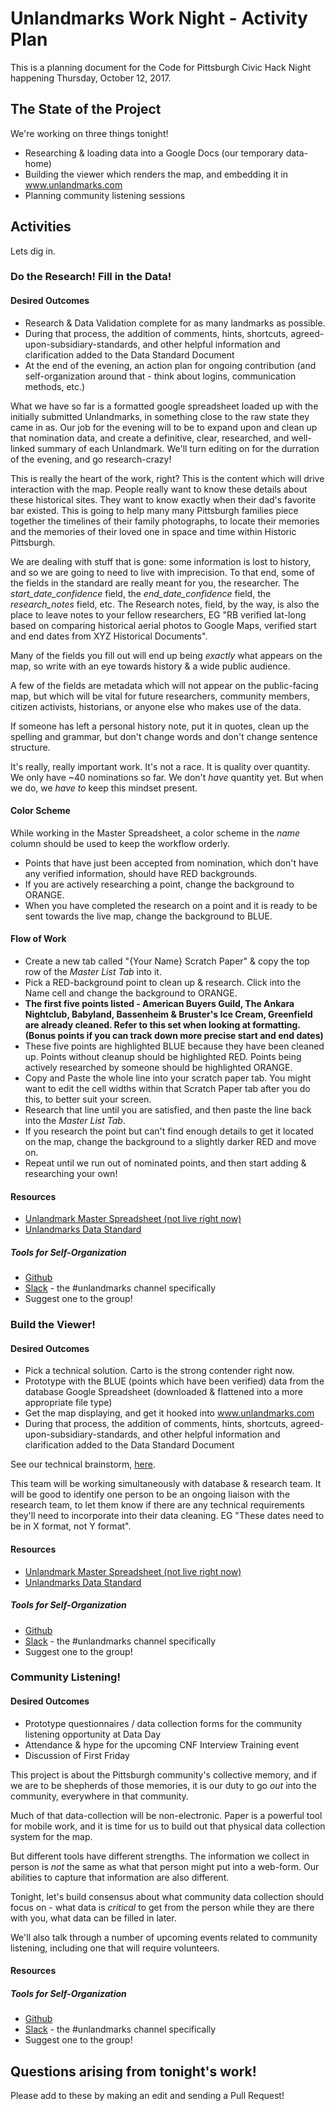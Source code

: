 # Unlandmarks Work Night - Activity Plan

This is a planning document for the Code for Pittsburgh Civic Hack Night happening Thursday, October 12, 2017.

## The State of the Project

We're working on three things tonight!

* Researching & loading data into a Google Docs (our temporary data-home)
* Building the viewer which renders the map, and embedding it in www.unlandmarks.com
* Planning community listening sessions

## Activities

Lets dig in.

### Do the Research! Fill in the Data!

#### Desired Outcomes

* Research & Data Validation complete for as many landmarks as possible. 
* During that process, the addition of comments, hints, shortcuts, agreed-upon-subsidiary-standards, and other helpful information and clarification added to the Data Standard Document
* At the end of the evening, an action plan for ongoing contribution (and self-organization around that - think about logins, communication methods, etc.)

What we have so far is a formatted google spreadsheet loaded up with the initially submitted Unlandmarks, in something close to the raw state they came in as. Our job for the evening will to be to expand upon and clean up that nomination data, and create a definitive, clear, researched, and well-linked summary of each Unlandmark. We'll turn editing on for the durration of the evening, and go research-crazy!

This is really the heart of the work, right? This is the content which will drive interaction with the map. People really want to know these details about these historical sites. They want to know exactly when their dad's favorite bar existed. This is going to help many many Pittsburgh families piece together the timelines of their family photographs, to locate their memories and the memories of their loved one in space and time within Historic Pittsburgh.

We are dealing with stuff that is gone: some information is lost to history, and so we are going to need to live with imprecision. To that end, some of the fields in the standard are really meant for you, the researcher. The *start_date_confidence* field, the *end_date_confidence* field, the *research_notes* field, etc. The Research notes, field, by the way, is also the place to leave notes to your fellow researchers, EG "RB verified lat-long based on comparing historical aerial photos to Google Maps, verified start and end dates from XYZ Historical Documents".

Many of the fields you fill out will end up being *exactly* what appears on the map, so write with an eye towards history & a wide public audience.

A few of the fields are metadata which will not appear on the public-facing map, but which will be vital for future researchers, community members, citizen activists, historians, or anyone else who makes use of the data.

If someone has left a personal history note, put it in quotes, clean up the spelling and grammar, but don't change words and don't change sentence structure.

It's really, really important work. It's not a race. It is quality over quantity. We only have ~40 nominations so far. We don't *have* quantity yet. But when we do, we *have to* keep this mindset present.

#### Color Scheme

While working in the Master Spreadsheet, a color scheme in the _name_ column should be used to keep the workflow orderly.

* Points that have just been accepted from nomination, which don't have any verified information, should have RED backgrounds. 
* If you are actively researching a point, change the background to ORANGE.
* When you have completed the research on a point and it is ready to  be sent towards the live map, change the background to BLUE. 

#### Flow of Work

* Create a new tab called "{Your Name} Scratch Paper" & copy the top row of the *Master List Tab* into it.
* Pick a RED-background point to clean up & research. Click into the Name cell and change the background to ORANGE.
* **The first five points listed - American Buyers Guild, The Ankara Nightclub, Babyland, Bassenheim & Bruster's Ice Cream, Greenfield are already cleaned. Refer to this set when looking at formatting. (Bonus points if you can track down more precise start and end dates)**
* These five points are highlighted BLUE because they have been cleaned up. Points without cleanup should be highlighted RED. Points being actively researched by someone should be highlighted ORANGE.
* Copy and Paste the whole line into your scratch paper tab. You might want to edit the cell widths within that Scratch Paper tab after you do this, to better suit your screen.
* Research that line until you are satisfied, and then paste the line back into the *Master List Tab*.
* If you research the point but can't find enough details to get it located on the map, change the background to a slightly darker RED and move on.
* Repeat until we run out of nominated points, and then start adding & researching your own!

#### Resources

* [Unlandmark Master Spreadsheet (not live right now)](https://docs.google.com/spreadsheets/d/1kMlKdrgD1538uLtEqh1ikTEMNWjc2LNWSW6fcU5xLfM/edit#gid=0)
* [Unlandmarks Data Standard](https://docs.google.com/spreadsheets/d/14JtvHoKmjXTvapPqOBnRywATbQbaKhnSp0lavJ2OlwE/edit?usp=drive_web)

##### Tools for Self-Organization

* [Github](https://github.com/codeforpittsburgh)
* [Slack](codeforpgh.slack.com) - the #unlandmarks channel specifically
* Suggest one to the group!


### Build the Viewer!
#### Desired Outcomes

* Pick a technical solution. Carto is the strong contender right now.
* Prototype with the BLUE (points which have been verified) data from the database Google Spreadsheet (downloaded & flattened into a more appropriate file type)
* Get the map displaying, and get it hooked into www.unlandmarks.com
* During that process, the addition of comments, hints, shortcuts, agreed-upon-subsidiary-standards, and other helpful information and clarification added to the Data Standard Document

See our technical brainstorm, [here](https://docs.google.com/document/d/1xRo8ak3zzTFIJ0Yru9dHskHt0Ll0qbOK2lMX-oIDXyY/edit#heading=h.2nrt1woa1y90).

This team will be working simultaneously with database & research team. It will be good to identify one person to be an ongoing liaison with the research team, to let them know if there are any technical requirements they'll need to incorporate into their data cleaning. EG "These dates need to be in X format, not Y format".

#### Resources

* [Unlandmark Master Spreadsheet (not live right now)](https://docs.google.com/spreadsheets/d/1kMlKdrgD1538uLtEqh1ikTEMNWjc2LNWSW6fcU5xLfM/edit#gid=0)
* [Unlandmarks Data Standard](https://docs.google.com/spreadsheets/d/14JtvHoKmjXTvapPqOBnRywATbQbaKhnSp0lavJ2OlwE/edit?usp=drive_web)

##### Tools for Self-Organization

* [Github](https://github.com/codeforpittsburgh)
* [Slack](codeforpgh.slack.com) - the #unlandmarks channel specifically
* Suggest one to the group!

### Community Listening!
#### Desired Outcomes

* Prototype questionnaires / data collection forms for the community listening opportunity at Data Day
* Attendance & hype for the upcoming CNF Interview Training event
* Discussion of First Friday

This project is about the Pittsburgh community's collective memory, and if we are to be shepherds of those memories, it is our duty to go *out* into the community, everywhere in that community.

Much of that data-collection will be non-electronic. Paper is a powerful tool for mobile work, and it is time for us to build out that physical data collection system for the map.

But different tools have different strengths. The information we collect in person is *not* the same as what that person might put into a web-form. Our abilities to capture that information are also different.

Tonight, let's build consensus about what community data collection should focus on - what data is *critical* to get from the person while they are there with you, what data can be filled in later.

We'll also talk through a number of upcoming events related to community listening, including one that will require volunteers.

#### Resources

##### Tools for Self-Organization

* [Github](https://github.com/codeforpittsburgh)
* [Slack](codeforpgh.slack.com) - the #unlandmarks channel specifically
* Suggest one to the group!

## Questions arising from tonight's work! 

Please add to these by making an edit and sending a Pull Request!